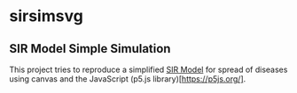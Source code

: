 # sirsimsvg
## SIR Model Simple Simulation
This project tries to reproduce a simplified [SIR Model](https://en.wikipedia.org/wiki/Compartmental_models_in_epidemiology#The_SIR_model "SIR Model Wikipedia") for spread of diseases using canvas and the JavaScript (p5.js library)[https://p5js.org/].

